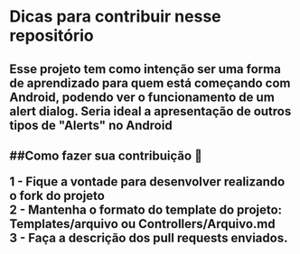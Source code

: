 <h1> Dicas para contribuir nesse repositório</h1>

<h2> Esse projeto tem como intenção ser uma forma de aprendizado para quem está começando com Android, podendo 
ver o funcionamento de um alert dialog. Seria ideal a apresentação de outros tipos de "Alerts" no Android <h2>

##Como fazer sua contribuição :book:

1 - Fique a vontade para desenvolver realizando o fork do projeto </br>
2 - Mantenha o formato do template do projeto: Templates/arquivo ou Controllers/Arquivo.md </br>
3 - Faça a descrição dos pull requests enviados.</br>



